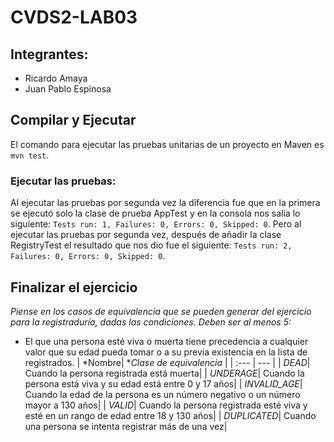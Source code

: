 # CVDS2-LAB03
## Integrantes:

+ Ricardo Amaya
+ Juan Pablo Espinosa

##  Compilar y Ejecutar
El comando para ejecutar las pruebas unitarias de un proyecto en Maven es `mvn test`.
### Ejecutar las pruebas:
Al ejecutar las pruebas por segunda vez la diferencia fue que en la primera se ejecutó solo la clase de prueba AppTest y en la consola nos salía lo siguiente: `Tests run: 1, Failures: 0, Errors: 0, Skipped: 0`.
Pero al ejecutar las pruebas por segunda vez, después de añadir la clase RegistryTest el resultado que nos dio fue el siguiente: `Tests run: 2, Failures: 0, Errors: 0, Skipped: 0`.

## Finalizar el ejercicio
*Piense en los casos de equivalencia que se pueden generar del ejercicio para la registraduría, dadas las condiciones. Deben ser al menos 5:*
-  El que una persona esté viva o muerta tiene precedencia a cualquier valor que su edad pueda tomar o a su previa existencia en la lista de registrados.
     | *Nombre| **Clase de equivalencia* |
	| :---       |     ---     |
	| *DEAD*|  Cuando la persona registrada está muerta|
	| *UNDERAGE*| Cuando la persona está viva y su edad está entre 0 y 17 años|
	| *INVALID_AGE*| Cuando la edad de la persona es un número negativo o un número mayor a 130 años|
	| *VALID*| Cuando la persona registrada esté viva y esté en un rango de edad entre 18 y 130 años|
	| *DUPLICATED*| Cuando una persona se intenta registrar más de una vez|
	